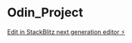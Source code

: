 # Odin_Project

[Edit in StackBlitz next generation editor ⚡️](https://stackblitz.com/~/github.com/Chetan031/Odin_Project)
